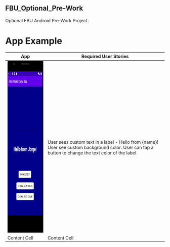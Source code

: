 ## FBU_Optional_Pre-Work
Optional FBU Android Pre-Work Project.

# App Example

| App  | Required User Stories |
| ------------- | ------------- |
| <img src="https://github.com/PrimeBIue/FBU_Optional_Pre-Work/blob/master/Assets/App_Gif.gif" width="244" height="542" />  | User sees custom text in a label - Hello from {name}! User see custom background color. User can tap a button to change the text color of the label.|
| Content Cell  | Content Cell  |




